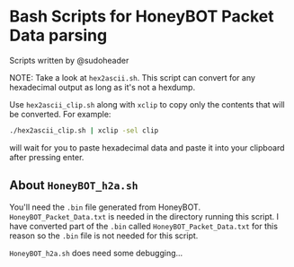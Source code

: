 # Bash Scripts for HoneyBOT Packet Data parsing

Scripts written by @sudoheader

NOTE: Take a look at `hex2ascii.sh`. This script can convert for any hexadecimal output as long as it's not a hexdump.

Use `hex2ascii_clip.sh` along with `xclip` to copy only the contents that will be converted. For example:
```bash
./hex2ascii_clip.sh | xclip -sel clip
```
will wait for you to paste hexadecimal data and paste it into your clipboard after pressing enter.

## About `HoneyBOT_h2a.sh`
You'll need the `.bin` file generated from HoneyBOT.
`HoneyBOT_Packet_Data.txt` is needed in the directory running this script.
I have converted part of the `.bin` called `HoneyBOT_Packet_Data.txt` for this reason so the `.bin` file is not needed for this script.

`HoneyBOT_h2a.sh` does need some debugging...
